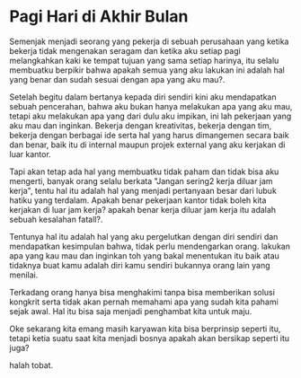 # Pagi Hari di Akhir Bulan 

Semenjak menjadi seorang yang pekerja di sebuah perusahaan yang ketika bekerja tidak mengenakan seragam dan ketika aku setiap pagi melangkahkan kaki ke tempat tujuan yang sama setiap harinya, itu selalu membuatku berpikir bahwa apakah semua yang aku lakukan ini adalah hal yang benar dan sudah sesuai dengan apa yang aku mau?. 

Setelah begitu dalam bertanya kepada diri sendiri kini aku mendapatkan sebuah pencerahan, bahwa aku bukan hanya melakukan apa yang aku mau, tetapi aku melakukan apa yang dari dulu aku impikan, ini lah pekerjaan yang aku mau dan inginkan. Bekerja dengan kreativitas, bekerja dengan tim, bekerja dengan berbagai ide serta hal yang harus dimangemen secara baik dan benar, baik itu di internal maupun projek external yang aku kerjakan di luar kantor.

Tapi akan tetap ada hal yang membuatku tidak paham dan tidak bisa aku mengerti, banyak orang selalu berkata "Jangan sering2 kerja diluar jam kerja", tentu hal itu adalah hal yang menjadi pertanyaan besar dari lubuk hatiku yang terdalam. Apakah benar pekerjaan kantor tidak boleh kita  kerjakan di luar jam kerja? apakah benar kerja diluar jam kerja itu adalah sebuah kesalahan fatall?.

Tentunya hal itu adalah hal yang aku pergelutkan dengan diri sendiri  dan mendapatkan kesimpulan bahwa, tidak perlu mendengarkan orang. lakukan apa yang kau mau dan inginkan toh yang bakal menentukan itu baik atau tidaknya buat kamu adalah diri kamu sendiri bukannya orang lain yang menilai. 

Terkadang orang hanya bisa menghakimi tanpa bisa memberikan solusi kongkrit serta tidak akan pernah memahami apa yang sudah kita pahami sejak awal. Hal itu bisa saja menjadi penghambat kita untuk maju. 

Oke sekarang kita emang masih karyawan kita bisa berprinsip seperti itu, tetapi ketia suatu saat kita menjadi bosnya apakah akan bersikap seperti itu juga? 

halah tobat. 
